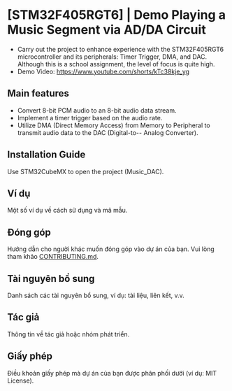 # [STM32F405RGT6] | Demo Playing a Music Segment via AD/DA Circuit
- Carry out the project to enhance experience with the STM32F405RGT6 microcontroller and its peripherals: Timer Trigger, DMA, and DAC. Although this is a school assignment, the level of focus is quite high.
- Demo Video: https://www.youtube.com/shorts/kTc38kje_yg

## Main features

- Convert 8-bit PCM audio to an 8-bit audio data stream.
- Implement a timer trigger based on the audio rate.
- Utilize DMA (Direct Memory Access) from Memory to Peripheral to transmit audio data to the DAC (Digital-to-- Analog Converter).

## Installation Guide

Use STM32CubeMX to open the project (Music_DAC).

## Ví dụ

Một số ví dụ về cách sử dụng và mã mẫu.

## Đóng góp

Hướng dẫn cho người khác muốn đóng góp vào dự án của bạn. Vui lòng tham khảo [CONTRIBUTING.md](link/to/contributing.md).

## Tài nguyên bổ sung

Danh sách các tài nguyên bổ sung, ví dụ: tài liệu, liên kết, v.v.

## Tác giả

Thông tin về tác giả hoặc nhóm phát triển.

## Giấy phép

Điều khoản giấy phép mà dự án của bạn được phân phối dưới (ví dụ: MIT License).

